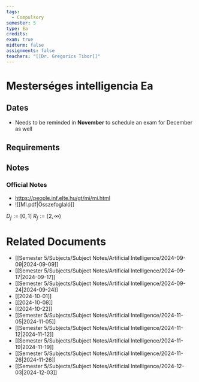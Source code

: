```yaml
---
tags:
  - Compulsory
semester: 5
type: Ea
credits: 
exam: true
midterm: false
assignments: false
teachers: "[[Dr. Gregorics Tibor]]"
---
```

# Mesterséges intelligencia Ea
## Dates
- Needs to be reminded in **November** to schedule an exam for December as well
## Requirements
## Notes
### Official Notes
- https://people.inf.elte.hu/gt/mi/mi.html
- ![[MI.pdf|Összefoglaló]]

$D_f:= [0,1]$
 $R_f:= [2,\infty)$   

# Related Documents
- [[Semester 5/Subjects/Subject Notes/Artificial Intelligence/2024-09-09|2024-09-09]]
- [[Semester 5/Subjects/Subject Notes/Artificial Intelligence/2024-09-17|2024-09-17]]
- [[Semester 5/Subjects/Subject Notes/Artificial Intelligence/2024-09-24|2024-09-24]]
- [[2024-10-01]]
- [[2024-10-08]]
- [[2024-10-22]]
- [[Semester 5/Subjects/Subject Notes/Artificial Intelligence/2024-11-05|2024-11-05]]
- [[Semester 5/Subjects/Subject Notes/Artificial Intelligence/2024-11-12|2024-11-12]]
- [[Semester 5/Subjects/Subject Notes/Artificial Intelligence/2024-11-19|2024-11-19]]
- [[Semester 5/Subjects/Subject Notes/Artificial Intelligence/2024-11-26|2024-11-26]]
- [[Semester 5/Subjects/Subject Notes/Artificial Intelligence/2024-12-03|2024-12-03]]
